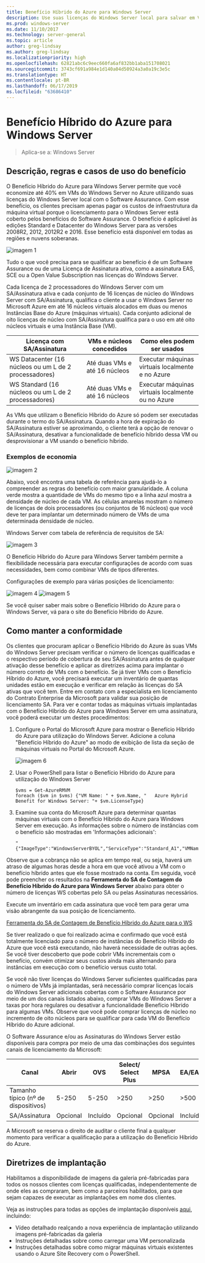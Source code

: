 ```yaml
---
title: Benefício Híbrido do Azure para Windows Server
description: Use suas licenças do Windows Server local para salvar em VMs do Azure
ms.prod: windows-server
ms.date: 11/10/2017
ms.technology: server-general
ms.topic: article
author: greg-lindsay
ms.author: greg-lindsay
ms.localizationpriority: high
ms.openlocfilehash: 62821abc6c9eec660fa6af832bb1aba151708021
ms.sourcegitcommit: 3743cf691a984e1d140a04d50924a3a0a19c3e5c
ms.translationtype: HT
ms.contentlocale: pt-BR
ms.lasthandoff: 06/17/2019
ms.locfileid: "63686410"
---
```

# <a name="azure-hybrid-benefit-for-windows-server"></a>Benefício Híbrido do Azure para Windows Server

>Aplica-se a: Windows Server

## <a name="benefit-description-rules-and-use-cases"></a>Descrição, regras e casos de uso do benefício

O Benefício Híbrido do Azure para Windows Server permite que você economize até 40% em VMs do Windows Server no Azure utilizando suas licenças do Windows Server local com o Software Assurance.  Com esse benefício, os clientes precisam apenas pagar os custos de infraestrutura da máquina virtual porque o licenciamento para o Windows Server está coberto pelos benefícios do Software Assurance.  O benefício é aplicável às edições Standard e Datacenter do Windows Server para as versões 2008R2, 2012, 2012R2 e 2016.  Esse benefício está disponível em todas as regiões e nuvens soberanas.


![imagem 1](media/ahb01.png)

Tudo o que você precisa para se qualificar ao benefício é de um Software Assurance ou de uma Licença de Assinatura ativa, como a assinatura EAS, SCE ou a Open Value Subscription nas licenças do Windows Server.  

Cada licença de 2 processadores do Windows Server com um SA/Assinatura ativa e cada conjunto de 16 licenças de núcleo do Windows Server com SA/Assinatura, qualifica o cliente a usar o Windows Server no Microsoft Azure em até 16 núcleos virtuais alocados em duas ou menos Instâncias Base do Azure (máquinas virtuais). Cada conjunto adicional de oito licenças de núcleo com SA/Assinatura qualifica para o uso em até oito núcleos virtuais e uma Instância Base (VM).

| Licença com SA/Assinatura            | VMs e núcleos concedidos            | Como eles podem ser usados                                |
|-----------------------------------------|----------------------------------|-----------------------------------------------------|
| WS Datacenter (16 núcleos ou um L de 2 processadores)  | Até duas VMs e até 16 núcleos | Executar máquinas virtuais localmente e no Azure  |
| WS Standard (16 núcleos ou um L de 2 processadores)    | Até duas VMs e até 16 núcleos | Executar máquinas virtuais localmente ou no Azure |

As VMs que utilizam o Benefício Híbrido do Azure só podem ser executadas durante o termo do SA/Assinatura. Quando a hora de expiração do SA/Assinatura estiver se aproximando, o cliente terá a opção de renovar o SA/Assinatura, desativar a funcionalidade de benefício híbrido dessa VM ou desprovisionar a VM usando o benefício híbrido. 

### <a name="savings-examples"></a>Exemplos de economia 

![imagem 2](media/ahb02.png)
 
Abaixo, você encontra uma tabela de referência para ajudá-lo a compreender as regras do benefício com maior granularidade. A coluna verde mostra a quantidade de VMs do mesmo tipo e a linha azul mostra a densidade de núcleo de cada VM. As células amarelas mostram o número de licenças de dois processadores (ou conjuntos de 16 núcleos) que você deve ter para implantar um determinado número de VMs de uma determinada densidade de núcleo. 

Windows Server com tabela de referência de requisitos de SA:

![imagem 3](media/ahb03.png)
 
O Benefício Híbrido do Azure para Windows Server também permite a flexibilidade necessária para executar configurações de acordo com suas necessidades, bem como combinar VMs de tipos diferentes.

Configurações de exemplo para várias posições de licenciamento:

![imagem 4](media/ahb04.png)
![imagem 5](media/ahb05.png)

 
Se você quiser saber mais sobre o Benefício Híbrido do Azure para o Windows Server, vá para o site do Benefício Híbrido do Azure.

## <a name="how-to-maintain-compliance"></a>Como manter a conformidade

Os clientes que procuram aplicar o Benefício Híbrido do Azure às suas VMs do Windows Server precisam verificar o número de licenças qualificadas e o respectivo período de cobertura de seu SA/Assinatura antes de qualquer ativação desse benefício e aplicar as diretrizes acima para implantar o número correto de VMs com o benefício. Se já tiver VMs com o Benefício Híbrido do Azure, você precisará executar um inventário de quantas unidades estão em execução e verificar em relação às licenças do SA ativas que você tem.  Entre em contato com a especialista em licenciamento do Contrato Enterprise da Microsoft para validar sua posição de licenciamento SA.
Para ver e contar todas as máquinas virtuais implantadas com o Benefício Híbrido do Azure para Windows Server em uma assinatura, você poderá executar um destes procedimentos:

1. Configure o Portal do Microsoft Azure para mostrar o Benefício Híbrido do Azure para utilização do Windows Server. Adicione a coluna "Benefício Híbrido do Azure" ao modo de exibição de lista da seção de máquinas virtuais no Portal do Microsoft Azure. 

    ![imagem 6](media/ahb06.png)

2.  Usar o PowerShell para listar o Benefício Híbrido do Azure para utilização do Windows Server

    ```
    $vms = Get-AzureRMVM 
    foreach ($vm in $vms) {"VM Name: " + $vm.Name, "   Azure Hybrid Benefit for Windows Server: "+ $vm.LicenseType}
    ```

3.  Examine sua conta do Microsoft Azure para determinar quantas máquinas virtuais com o Benefício Híbrido do Azure para Windows Server em execução. As informações sobre o número de instâncias com o benefício são mostradas em 'Informações adicionais':

    ```
    "{"ImageType":"WindowsServerBYOL","ServiceType":"Standard_A1","VMName":"","UsageType":"ComputeHR"}" 
    ```

Observe que a cobrança não se aplica em tempo real, ou seja, haverá um atraso de algumas horas desde a hora em que você ativou a VM com o benefício híbrido antes que ele fosse mostrado na conta.
Em seguida, você pode preencher os resultados na **Ferramenta do SA de Contagem do Benefício Híbrido do Azure para Windows Server** abaixo para obter o número de licenças WS cobertas pelo SA ou pelas Assinaturas necessários.

Execute um inventário em cada assinatura que você tem para gerar uma visão abrangente da sua posição de licenciamento.

[Ferramenta do SA de Contagem de Benefício Híbrido do Azure para o WS](http://download.microsoft.com/download/7/1/2/712FEFF0-155C-4ABF-96C0-CE4EC4DB0516/Azure_Hybrid_Benefit_Windows_Server_SA_Count_Tool.xlsx)

Se tiver realizado o que foi realizado acima e confirmado que você está totalmente licenciado para o número de instâncias do Benefício Híbrido do Azure que você está executando, não haverá necessidade de outras ações. Se você tiver descoberto que pode cobrir VMs incrementais com o benefício, convém otimizar seus custos ainda mais alternando para instâncias em execução com o benefício versus custo total.

Se você não tiver licenças do Windows Server suficientes qualificadas para o número de VMs já implantadas, será necessário comprar licenças locais do Windows Server adicionais cobertas com o Software Assurance por meio de um dos canais listados abaixo, comprar VMs do Windows Server a taxas por hora regulares ou desativar a funcionalidade Benefício Híbrido para algumas VMs. Observe que você pode comprar licenças de núcleo no incremento de oito núcleos para se qualificar para cada VM do Benefício Híbrido do Azure adicional. 

O Software Assurance e/ou as Assinaturas do Windows Server estão disponíveis para compra por meio de uma das combinações dos seguintes canais de licenciamento da Microsoft:

| Canal                      | Abrir     | OVS      | Select/ Select Plus  | MPSA       | EA/EAS   |
|------------------------------|----------|----------|-----------------------|-----------|----------|
| Tamanho típico (nº de dispositivos)  | 5-250    | 5-250    | >250                  | >250      | >500     |
| SA/Assinatura            | Opcional | Incluído | Opcional              | Opcional  | Incluído |

A Microsoft se reserva o direito de auditar o cliente final a qualquer momento para verificar a qualificação para a utilização do Benefício Híbrido do Azure. 

## <a name="deployment-guidance"></a>Diretrizes de implantação 

Habilitamos a disponibilidade de imagens da galeria pré-fabricadas para todos os nossos clientes com licenças qualificadas, independentemente de onde eles as compraram, bem como a parceiros habilitados, para que sejam capazes de executar as implantações em nome dos clientes. 

Veja as instruções para todas as opções de implantação disponíveis [aqui](https://azure.microsoft.com/pricing/hybrid-use-benefit/), incluindo: 
-   Vídeo detalhado realçando a nova experiência de implantação utilizando imagens pré-fabricadas da galeria
-   Instruções detalhadas sobre como carregar uma VM personalizada 
-   Instruções detalhadas sobre como migrar máquinas virtuais existentes usando o Azure Site Recovery com o PowerShell. 
